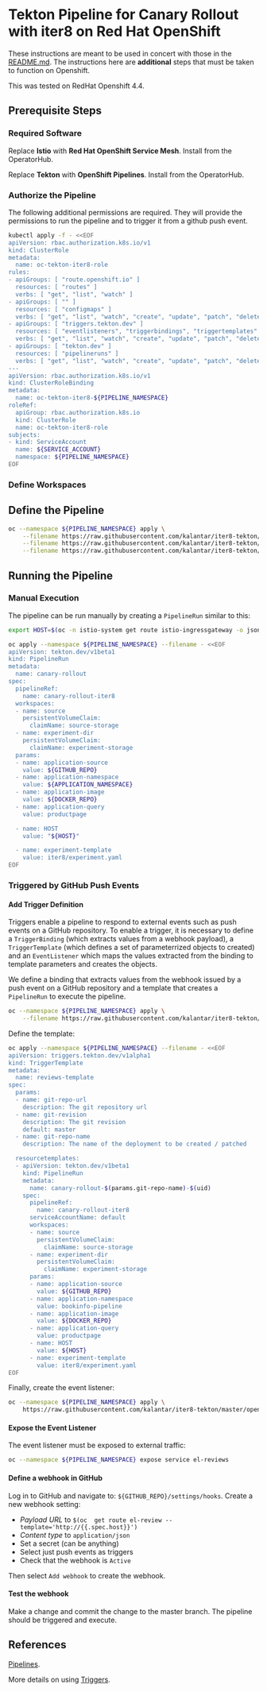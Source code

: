 # Tekton Pipeline for Canary Rollout with iter8 on Red Hat OpenShift

These instructions are meant to be used in concert with those in the [README.md](../README.md). The instructions here are **additional** steps that must be taken to function on Openshift.

This was tested on RedHat Openshift 4.4.

## Prerequisite Steps

### Required Software

Replace **Istio** with **Red Hat OpenShift Service Mesh**. Install from the OperatorHub.

Replace **Tekton** with **OpenShift Pipelines**. Install from the OperatorHub.

### Authorize the Pipeline

The following additional permissions are required. They will provide the permissions to run the pipeline and to trigger it from a github push event.

```bash
kubectl apply -f - <<EOF
apiVersion: rbac.authorization.k8s.io/v1
kind: ClusterRole
metadata:
  name: oc-tekton-iter8-role
rules:
- apiGroups: [ "route.openshift.io" ]
  resources: [ "routes" ]
  verbs: [ "get", "list", "watch" ]
- apiGroups: [ "" ]
  resources: [ "configmaps" ]
  verbs: [ "get", "list", "watch", "create", "update", "patch", "delete" ]
- apiGroups: [ "triggers.tekton.dev" ]
  resources: [ "eventlisteners", "triggerbindings", "triggertemplates" ]
  verbs: [ "get", "list", "watch", "create", "update", "patch", "delete" ]
- apiGroups: [ "tekton.dev" ]
  resources: [ "pipelineruns" ]
  verbs: [ "get", "list", "watch", "create", "update", "patch", "delete" ]
---
apiVersion: rbac.authorization.k8s.io/v1
kind: ClusterRoleBinding
metadata:
  name: oc-tekton-iter8-${PIPELINE_NAMESPACE}
roleRef:
  apiGroup: rbac.authorization.k8s.io
  kind: ClusterRole
  name: oc-tekton-iter8-role
subjects:
- kind: ServiceAccount
  name: ${SERVICE_ACCOUNT}
  namespace: ${PIPELINE_NAMESPACE}
EOF
```

### Define Workspaces

## Define the Pipeline

```bash
oc --namespace ${PIPELINE_NAMESPACE} apply \
    --filename https://raw.githubusercontent.com/kalantar/iter8-tekton/master/tasks.yaml \
    --filename https://raw.githubusercontent.com/kalantar/iter8-tekton/master/openshift/task-overrides.yaml \
    --filename https://raw.githubusercontent.com/kalantar/iter8-tekton/master/openshift/canary-pipeline.yaml
```

## Running the Pipeline

### Manual Execution

The pipeline can be run manually by creating a `PipelineRun` similar to this:

```bash
export HOST=$(oc -n istio-system get route istio-ingressgateway -o jsonpath='{.spec.host}')

oc apply --namespace ${PIPELINE_NAMESPACE} --filename - <<EOF
apiVersion: tekton.dev/v1beta1
kind: PipelineRun
metadata:
  name: canary-rollout
spec:
  pipelineRef:
    name: canary-rollout-iter8
  workspaces:
  - name: source
    persistentVolumeClaim:
      claimName: source-storage
  - name: experiment-dir
    persistentVolumeClaim:
      claimName: experiment-storage
  params:
  - name: application-source
    value: ${GITHUB_REPO}
  - name: application-namespace
    value: ${APPLICATION_NAMESPACE}
  - name: application-image
    value: ${DOCKER_REPO}
  - name: application-query
    value: productpage

  - name: HOST
    value: "${HOST}"

  - name: experiment-template
    value: iter8/experiment.yaml
EOF
```

### Triggered by GitHub Push Events

#### Add Trigger Definition

Triggers enable a pipeline to respond to external events such as push events on a GitHub repository. To enable a trigger, it is necessary to define a `TriggerBinding` (which extracts values from a webhook payload), a `TriggerTemplate` (which defines a set of parameterrized objects to created) and an `EventListener` which maps the values extracted from the binding to template parameters and creates the objects.

We define a binding that extracts values from the webhook issued by a push event on a GitHub repository and a template that creates a `PipelineRun` to execute the pipeline.

```bash
oc --namespace ${PIPELINE_NAMESPACE} apply \
    --filename https://raw.githubusercontent.com/kalantar/iter8-tekton/master/openshift/trigger/binding.yaml
```

Define the template:

```bash
oc apply --namespace ${PIPELINE_NAMESPACE} --filename - <<EOF
apiVersion: triggers.tekton.dev/v1alpha1
kind: TriggerTemplate
metadata:
  name: reviews-template
spec:
  params:
  - name: git-repo-url
    description: The git repository url
  - name: git-revision
    description: The git revision
    default: master
  - name: git-repo-name
    description: The name of the deployment to be created / patched

  resourcetemplates:
  - apiVersion: tekton.dev/v1beta1
    kind: PipelineRun
    metadata:
      name: canary-rollout-$(params.git-repo-name)-$(uid)
    spec:
      pipelineRef:
        name: canary-rollout-iter8
      serviceAccountName: default
      workspaces:
      - name: source
        persistentVolumeClaim:
          claimName: source-storage
      - name: experiment-dir
        persistentVolumeClaim:
          claimName: experiment-storage
      params:
      - name: application-source
        value: ${GITHUB_REPO}
      - name: application-namespace
        value: bookinfo-pipeline
      - name: application-image
        value: ${DOCKER_REPO}
      - name: application-query
        value: productpage
      - name: HOST
        value: ${HOST}
      - name: experiment-template
        value: iter8/experiment.yaml
EOF
```

Finally, create the event listener:

```bash
oc --namespace ${PIPELINE_NAMESPACE} apply \
    https://raw.githubusercontent.com/kalantar/iter8-tekton/master/openshift/trigger/listener.yaml
```

#### Expose the Event Listener

The event listener must be exposed to external traffic:

```bash
oc --namespace ${PIPELINE_NAMESPACE} expose service el-reviews
```

#### Define a webhook in GitHub

Log in to GitHub and navigate to: `${GITHUB_REPO}/settings/hooks`. Create a new webhook setting:

- *Payload URL* to `$(oc  get route el-review --template='http://{{.spec.host}}')`
- *Content type* to `application/json`
- Set a secret (can be anything)
- Select just push events as triggers
- Check that the webhook is `Active`

Then select `Add webhook` to create the webhook.

#### Test the webhook

Make a change and commit the change to the master branch. The pipeline should be triggered and execute.

## References

[Pipelines](https://docs.openshift.com/container-platform/4.5/pipelines/creating-applications-with-cicd-pipelines.html).

More details on using [Triggers](https://docs.openshift.com/container-platform/4.5/pipelines/creating-applications-with-cicd-pipelines.html#adding-triggers_creating-applications-with-cicd-pipelines).